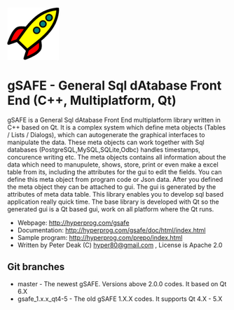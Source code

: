![gSAFE Logo](https://raw.githubusercontent.com/hyper-prog/gsafe/master/GSAFEPIXMAPS/gsafe.png)

gSAFE - General Sql dAtabase Front End (C++, Multiplatform, Qt)
==============================================================

gSAFE is a General Sql dAtabase Front End multiplatform library written in C++ based on Qt. 
It is a complex system which define meta objects (Tables / Lists / Dialogs), 
which can autogenerate the graphical interfaces to manipulate the data. 
These meta objects can work together with Sql databases (PostgreSQL,MySQL,SQLite,Odbc) handles timestamps,
concurence writing etc. 
The meta objects contains all information about the data which need to manupulete, shows, store,
print or even make a excel table from its, including the attributes for the gui to edit the fields.
You can define this meta object from program code or Json data.
After you defined the meta object they can be attached to gui.
The gui is generated by the attributes of meta data table.
This library enables you to develop sql based application really quick time.
The base library is developed with Qt so the generated gui is a Qt based gui,
work on all platform where the Qt runs. 

- Webpage:            http://hyperprog.com/gsafe
- Documentation:      http://hyperprog.com/gsafe/doc/html/index.html
- Sample program:     http://hyperprog.com/prepo/index.html
- Written by Peter Deak (C) hyper80@gmail.com , License is Apache 2.0


Git branches
-------------
- master - The newest gSAFE. Versions above 2.0.0 codes. It based on Qt 6.X
- gsafe_1.x.x_qt4-5 - The old gSAFE 1.X.X codes. It supports Qt 4.X - 5.X

